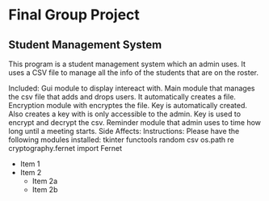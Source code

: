 # Final Group Project

## Student Management System

This program is a student management system which an admin uses. It uses a CSV file
to manage all the info of the students that are on the roster.

Included:
	Gui module to display intereact with.
	Main module that manages the csv file that adds and drops users.
		It automatically creates a file.
	Encryption module with encryptes the file.
		Key is automatically created.
		Also creates a key with is only accessible to the admin.
		Key is used to encrypt and decrypt the csv.
	Reminder module that admin uses to time how long until a meeting starts.
		Side Affects:
Instructions:
Please have the following modules installed:
tkinter
functools
random
csv
os.path
re
cryptography.fernet import Fernet



* Item 1
* Item 2
  * Item 2a
  * Item 2b

